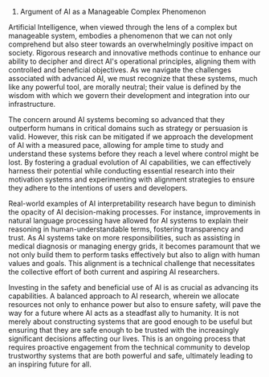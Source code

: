 1. Argument of AI as a Manageable Complex Phenomenon

Artificial Intelligence, when viewed through the lens of a complex but manageable system, embodies a phenomenon that we can not only comprehend but also steer towards an overwhelmingly positive impact on society. Rigorous research and innovative methods continue to enhance our ability to decipher and direct AI's operational principles, aligning them with controlled and beneficial objectives. As we navigate the challenges associated with advanced AI, we must recognize that these systems, much like any powerful tool, are morally neutral; their value is defined by the wisdom with which we govern their development and integration into our infrastructure.

The concern around AI systems becoming so advanced that they outperform humans in critical domains such as strategy or persuasion is valid. However, this risk can be mitigated if we approach the development of AI with a measured pace, allowing for ample time to study and understand these systems before they reach a level where control might be lost. By fostering a gradual evolution of AI capabilities, we can effectively harness their potential while conducting essential research into their motivation systems and experimenting with alignment strategies to ensure they adhere to the intentions of users and developers.

Real-world examples of AI interpretability research have begun to diminish the opacity of AI decision-making processes. For instance, improvements in natural language processing have allowed for AI systems to explain their reasoning in human-understandable terms, fostering transparency and trust. As AI systems take on more responsibilities, such as assisting in medical diagnosis or managing energy grids, it becomes paramount that we not only build them to perform tasks effectively but also to align with human values and goals. This alignment is a technical challenge that necessitates the collective effort of both current and aspiring AI researchers.

Investing in the safety and beneficial use of AI is as crucial as advancing its capabilities. A balanced approach to AI research, wherein we allocate resources not only to enhance power but also to ensure safety, will pave the way for a future where AI acts as a steadfast ally to humanity. It is not merely about constructing systems that are good enough to be useful but ensuring that they are safe enough to be trusted with the increasingly significant decisions affecting our lives. This is an ongoing process that requires proactive engagement from the technical community to develop trustworthy systems that are both powerful and safe, ultimately leading to an inspiring future for all.
